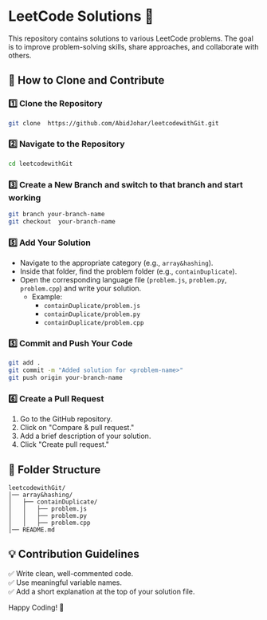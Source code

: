 # LeetCode Solutions 🚀

This repository contains solutions to various LeetCode problems. The goal is to improve problem-solving skills, share approaches, and collaborate with others.

## 📌 How to Clone and Contribute

### 1️⃣ Clone the Repository  
```sh
git clone  https://github.com/AbidJohar/leetcodewithGit.git
```

### 2️⃣ Navigate to the Repository  
```sh
cd leetcodewithGit
```

### 3️⃣ Create a New Branch and switch to that branch and start working 
```sh
git branch your-branch-name
git checkout  your-branch-name
``` 

### 5️⃣ Add Your Solution  
- Navigate to the appropriate category (e.g., `array&hashing`).  
- Inside that folder, find the problem folder (e.g., `containDuplicate`).  
- Open the corresponding language file (`problem.js`, `problem.py`, `problem.cpp`) and write your solution.  
  - Example:
    - `containDuplicate/problem.js`
    - `containDuplicate/problem.py`
    - `containDuplicate/problem.cpp`

### 5️⃣ Commit and Push Your Code  
```sh
git add .
git commit -m "Added solution for <problem-name>"
git push origin your-branch-name
```

### 6️⃣ Create a Pull Request  
1. Go to the GitHub repository.  
2. Click on "Compare & pull request."  
3. Add a brief description of your solution.  
4. Click "Create pull request."  

## 📂 Folder Structure  
```
leetcodewithGit/
│── array&hashing/
│   ├── containDuplicate/
│   │   ├── problem.js
│   │   ├── problem.py
│   │   ├── problem.cpp
│── README.md
```

## 💡 Contribution Guidelines  
✅ Write clean, well-commented code.  
✅ Use meaningful variable names.  
✅ Add a short explanation at the top of your solution file.  

Happy Coding! 🚀
